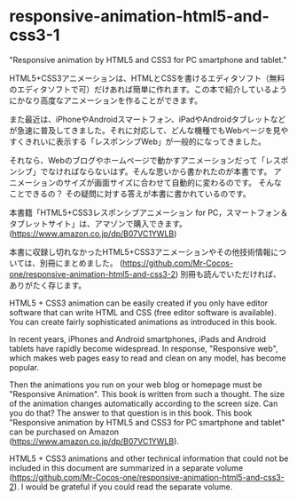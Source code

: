 # responsive-animation-html5-and-css3-1
"Responsive animation by HTML5 and CSS3 for PC smartphone and tablet."

HTML5+CSS3アニメーションは、HTMLとCSSを書けるエディタソフト（無料のエディタソフトで可）だけあれば簡単に作れます。この本で紹介しているようにかなり高度なアニメーションを作ることができます。

また最近は、iPhoneやAndroidスマートフォン、iPadやAndroidタブレットなどが急速に普及してきました。それに対応して、どんな機種でもWebページを見やすくきれいに表示する「レスポンシブWeb」が一般的になってきました。

それなら、Webのブログやホームページで動かすアニメーションだって「レスポンシブ」でなければならないはず。そんな思いから書かれたのが本書です。
アニメーションのサイズが画面サイズに合わせて自動的に変わるのです。
そんなことできるの？
その疑問に対する答えが本書に書かれているのです。

本書籍「HTML5+CSS3レスポンシブアニメーション for PC，スマートフォン＆タブレットサイト」は、アマゾンで購入できます。(https://www.amazon.co.jp/dp/B07VC1YWLB)

本書に収録し切れなかったHTML5+CSS3アニメーションやその他技術情報については、別冊にまとめました。
(https://github.com/Mr-Cocos-one/responsive-animation-html5-and-css3-2)
別冊も読んでいただければ、ありがたく存じます。

HTML5 + CSS3 animation can be easily created if you only have editor software that can write HTML and CSS (free editor software is available). You can create fairly sophisticated animations as introduced in this book.

In recent years, iPhones and Android smartphones, iPads and Android tablets have rapidly become widespread. In response, "Responsive web", which makes web pages easy to read and clean on any model, has become popular.

Then the animations you run on your web blog or homepage must be "Responsive Animation". This book is written from such a thought.
The size of the animation changes automatically according to the screen size.
Can you do that?
The answer to that question is in this book.
This book "Responsive animation by HTML5 and CSS3 for PC smartphone and tablet" can be purchased on Amazon (https://www.amazon.co.jp/dp/B07VC1YWLB).

HTML5 + CSS3 animations and other technical information that could not be included in this document are summarized in a separate volume (https://github.com/Mr-Cocos-one/responsive-animation-html5-and-css3-2). I would be grateful if you could read the separate volume.
